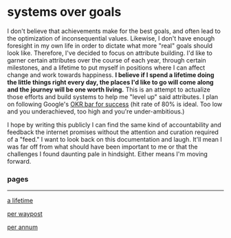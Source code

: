 # systems over goals

I don't believe that achievements make for the best goals, and often lead to the optimization of inconsequential values. Likewise, I don't have enough foresight in my own life in order to dictate what more "real" goals should look like. Therefore, I've decided to focus on attribute building. I'd like to garner certain attributes over the course of each year, through certain milestones, and a lifetime to put myself in positions where I can affect change and work towards happiness. **I believe if I spend a lifetime doing the little things right every day, the places I'd like to go will come along and the journey will be one worth living.** This is an attempt to actualize those efforts and build systems to help me "level up" said attributes. I plan on following Google's [OKR bar for success](https://medium.com/@ryanpurdy/googles-ork-objectives-and-key-results-framework-notes-%EF%B8%8F-8d549abcdb93) (hit rate of 80% is ideal. Too low and you underachieved, too high and you're under-ambitious.)

I hope by writing this publicly I can find the same kind of accountability and feedback the internet promises without the attention and curation required of a "feed." I want to look back on this documentation and laugh. It'll mean I was far off from what should have been important to me or that the challenges I found daunting pale in hindsight. Either means I'm moving forward. 

### pages

---

[a lifetime](systems%20over%20goals%20529aeaf2447b40bdaa9d6904bdc6421e/a%20lifetime%20e09a91a6a9e646e0b2eeb1cb7431c1d6.md)

[per waypost](systems%20over%20goals%20529aeaf2447b40bdaa9d6904bdc6421e/per%20waypost%20e50c7a61af634676b68f846d836f144a.md)

[per annum](systems%20over%20goals%20529aeaf2447b40bdaa9d6904bdc6421e/per%20annum%20d0fb55b3ac194374ba46145648daa06e.md)